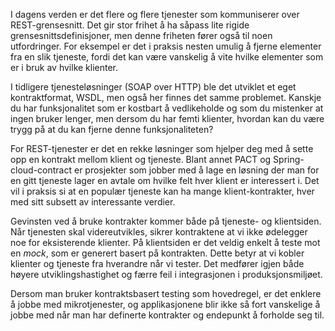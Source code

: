 I dagens verden er det flere og flere tjenester som kommuniserer over REST-grensesnitt. Det gir stor frihet å ha såpass lite rigide grensesnittsdefinisjoner, men denne friheten fører også til noen utfordringer. For eksempel er det i praksis nesten umulig å fjerne elementer fra en slik tjeneste, fordi det kan være vanskelig å vite hvilke elementer som er i bruk av hvilke klienter.

I tidligere tjenesteløsninger (SOAP over HTTP) ble det utviklet et eget kontraktformat, WSDL, men også her finnes det samme problemet. Kanskje du har funksjonalitet som er kostbart å vedlikeholde og som du mistenker at ingen bruker lenger, men dersom du har femti klienter, hvordan kan du være trygg på at du kan fjerne denne funksjonaliteten? 

For REST-tjenester er det en rekke løsninger som hjelper deg med å sette opp en kontrakt mellom klient og tjeneste. Blant annet PACT og Spring-cloud-contract er prosjekter som jobber med å lage en løsning der man for en gitt tjeneste lager en avtale om hvilke felt hver klient er interessert i. Det vil i praksis si at en populær tjeneste kan ha mange klient-kontrakter, hver med sitt subsett av interessante verdier.

Gevinsten ved å bruke kontrakter kommer både på tjeneste- og klientsiden. Når tjenesten skal videreutvikles, sikrer kontraktene at vi ikke ødelegger noe for eksisterende klienter. På klientsiden er det veldig enkelt å teste mot en *mock*, som er generert basert på kontrakten. Dette betyr at vi kobler klienter og tjeneste fra hverandre når vi tester. Det medfører igjen både høyere utviklingshastighet og færre feil i integrasjonen i produksjonsmiljøet.

Dersom man bruker kontraktsbasert testing som hovedregel, er det enklere å jobbe med mikrotjenester, og applikasjonene blir ikke så fort vanskelige å jobbe med når man har definerte kontrakter og endepunkt å forholde seg til.
